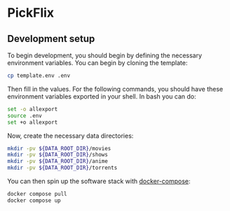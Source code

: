 
# PickFlix

## Development setup

To begin development, you should begin by defining the necessary environment
variables. You can begin by cloning the template:

```bash
cp template.env .env
```

Then fill in the values. For the following commands, you should have these
environment variables exported in your shell. In bash you can do:

```bash
set -o allexport
source .env
set +o allexport
```

Now, create the necessary data directories:

```bash
mkdir -pv ${DATA_ROOT_DIR}/movies
mkdir -pv ${DATA_ROOT_DIR}/shows
mkdir -pv ${DATA_ROOT_DIR}/anime
mkdir -pv ${DATA_ROOT_DIR}/torrents
```

You can then spin up the software stack with
[docker-compose](https://docs.docker.com/compose/):

```bash
docker compose pull
docker compose up
```
